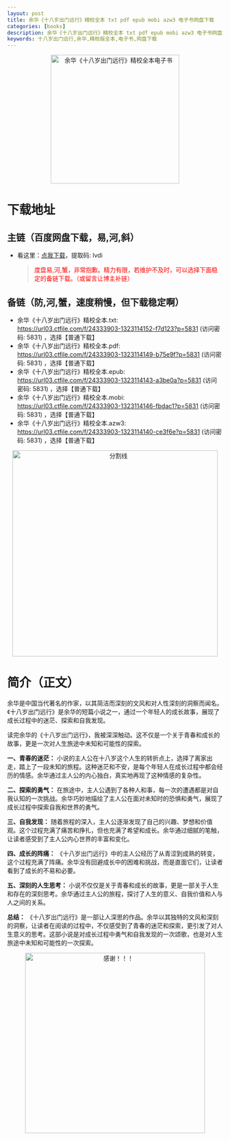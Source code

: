 ```yaml
---
layout: post
title: 余华《十八岁出门远行》精校全本 txt pdf epub mobi azw3 电子书网盘下载
categories: [books]
description: 余华《十八岁出门远行》精校全本 txt pdf epub mobi azw3 电子书网盘下载：https://qweree.cn/index.php/481/
keywords: 十八岁出门远行,余华,精校版全本,电子书,网盘下载
---
```


<div align="center"><img src="http://qweree.cn/wp-content/uploads/2024/07/shi-ba-sui-yuan-xing.jpg" alt="余华《十八岁出门远行》精校全本电子书" width="300px" height="auto"></div>

# 下载地址

## 主链（百度网盘下载，易,河,斜）

- 看这里：[点我下载](https://pan.baidu.com/s/1qZRtufNxueSwGGkzsLIB5A?pwd=lvdi)，提取码: lvdi

  > <p style="color:red" >度盘易,河,蟹，非常抱歉。精力有限，若维护不及时，可以选择下面稳定的备链下载。（或留言让博主补链）</p>

## 备链（防,河,蟹，速度稍慢，但下载稳定啊）

- 余华《十八岁出门远行》精校全本.txt: <https://url03.ctfile.com/f/24333903-1323114152-f7d123?p=5831> (访问密码: 5831) ，选择【普通下载】
- 余华《十八岁出门远行》精校全本.pdf: <https://url03.ctfile.com/f/24333903-1323114149-b75e9f?p=5831> (访问密码: 5831) ，选择【普通下载】
- 余华《十八岁出门远行》精校全本.epub: <https://url03.ctfile.com/f/24333903-1323114143-a3be0a?p=5831> (访问密码: 5831) ，选择【普通下载】
- 余华《十八岁出门远行》精校全本.mobi: <https://url03.ctfile.com/f/24333903-1323114146-fbdac1?p=5831> (访问密码: 5831) ，选择【普通下载】
- 余华《十八岁出门远行》精校全本.azw3: <https://url03.ctfile.com/f/24333903-1323114140-ce3f6e?p=5831> (访问密码: 5831) ，选择【普通下载】

<div align="center"><img src="https://pic.imgdb.cn/item/6612476468eb935713c85291.gif" alt="分割线" width="480px" height="auto"/></div>

# 简介（正文）

余华是中国当代著名的作家，以其简洁而深刻的文风和对人性深刻的洞察而闻名。《十八岁出门远行》是余华的短篇小说之一，通过一个年轻人的成长故事，展现了成长过程中的迷茫、探索和自我发现。

读完余华的《十八岁出门远行》，我被深深触动。这不仅是一个关于青春和成长的故事，更是一次对人生旅途中未知和可能性的探索。

**一、青春的迷茫：**
小说的主人公在十八岁这个人生的转折点上，选择了离家出走，踏上了一段未知的旅程。这种迷茫和不安，是每个年轻人在成长过程中都会经历的情感。余华通过主人公的内心独白，真实地再现了这种情感的复杂性。

**二、探索的勇气：**
在旅途中，主人公遇到了各种人和事，每一次的遭遇都是对自我认知的一次挑战。余华巧妙地描绘了主人公在面对未知时的恐惧和勇气，展现了成长过程中探索自我和世界的勇气。

**三、自我发现：**
随着旅程的深入，主人公逐渐发现了自己的兴趣、梦想和价值观。这个过程充满了痛苦和挣扎，但也充满了希望和成长。余华通过细腻的笔触，让读者感受到了主人公内心世界的丰富和变化。

**四、成长的阵痛：**
《十八岁出门远行》中的主人公经历了从青涩到成熟的转变，这个过程充满了阵痛。余华没有回避成长中的困难和挑战，而是直面它们，让读者看到了成长的不易和必要。

**五、深刻的人生思考：**
小说不仅仅是关于青春和成长的故事，更是一部关于人生和存在的深刻思考。余华通过主人公的旅程，探讨了人生的意义、自我价值和人与人之间的关系。

**总结：**
《十八岁出门远行》是一部让人深思的作品。余华以其独特的文风和深刻的洞察，让读者在阅读的过程中，不仅感受到了青春的迷茫和探索，更引发了对人生意义的思考。这部小说是对成长过程中勇气和自我发现的一次颂歌，也是对人生旅途中未知和可能性的一次探索。

<div align="center"><img src="https://pic.imgdb.cn/item/661246bf68eb935713c7f81c.gif" alt="感谢！！！" width="420px" height="auto"/></div>
